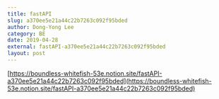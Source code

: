 ```yaml
---
title: fastAPI
slug: a370ee5e21a44c22b7263c092f95bded
author: Dong-Yong Lee
category: BE
date: 2019-04-28
external: fastAPI-a370ee5e21a44c22b7263c092f95bded
layout: post
---
```


[https://boundless-whitefish-53e.notion.site/fastAPI-a370ee5e21a44c22b7263c092f95bded](https://boundless-whitefish-53e.notion.site/fastAPI-a370ee5e21a44c22b7263c092f95bded)